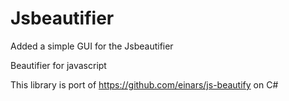Jsbeautifier
============
Added a simple GUI for the Jsbeautifier

Beautifier for javascript

This library is port of https://github.com/einars/js-beautify on C#
